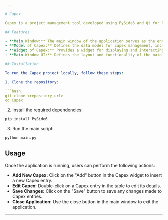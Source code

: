 ```yaml
---

# Capex

Capex is a project management tool developed using PySide6 and Qt for Python. It provides a user-friendly interface for managing capital expenditures within an organization.

## Features

- **Main Window:** The main window of the application serves as the entry point. It initializes the application and displays the primary user interface.
- **Model of Capex:** Defines the data model for capex management, including fields such as Capex ID, Budget No., Proposal Date, etc. It also establishes relationships with other database tables for efficient data management.
- **Widget of Capex:** Provides a widget for displaying and interacting with Capex data. Users can view, edit, and add new Capex entries using this widget.
- **Main Window UI:** Defines the layout and functionality of the main window, including menu options for accessing different features of the application.

## Installation

To run the Capex project locally, follow these steps:

1. Clone the repository:

```bash
git clone <repository_url>
cd Capex
```

2. Install the required dependencies:

```bash
pip install PySide6
```

3. Run the main script:

```bash
python main.py
```

## Usage

Once the application is running, users can perform the following actions:

- **Add New Capex:** Click on the "Add" button in the Capex widget to insert a new Capex entry.
- **Edit Capex:** Double-click on a Capex entry in the table to edit its details.
- **Save Changes:** Click on the "Save" button to save any changes made to Capex entries.
- **Close Application:** Use the close button in the main window to exit the application.


---
```

